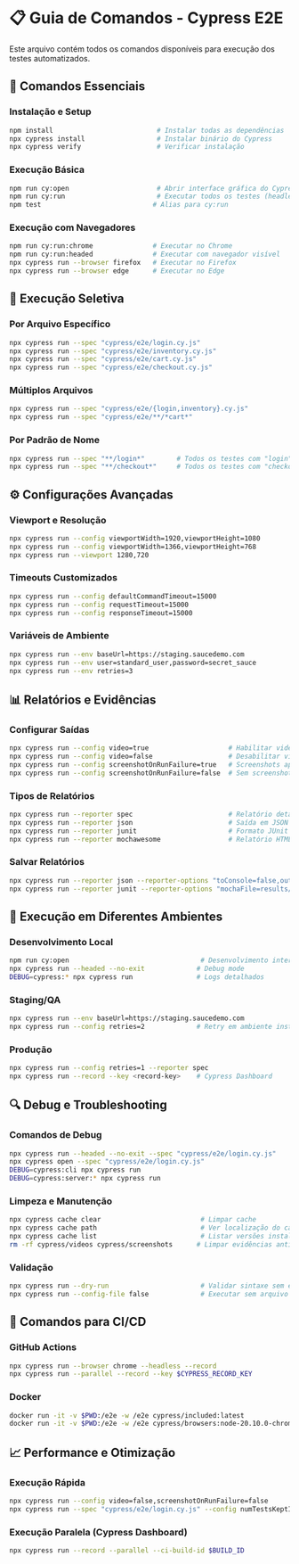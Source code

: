 
# 📋 Guia de Comandos - Cypress E2E

Este arquivo contém todos os comandos disponíveis para execução dos testes automatizados.

## 🎯 Comandos Essenciais

### Instalação e Setup
```bash
npm install                          # Instalar todas as dependências
npx cypress install                  # Instalar binário do Cypress
npx cypress verify                   # Verificar instalação
```

### Execução Básica
```bash
npm run cy:open                      # Abrir interface gráfica do Cypress
npm run cy:run                       # Executar todos os testes (headless)
npm test                            # Alias para cy:run
```

### Execução com Navegadores
```bash
npm run cy:run:chrome               # Executar no Chrome
npm run cy:run:headed               # Executar com navegador visível
npx cypress run --browser firefox   # Executar no Firefox
npx cypress run --browser edge      # Executar no Edge
```

## 🎯 Execução Seletiva

### Por Arquivo Específico
```bash
npx cypress run --spec "cypress/e2e/login.cy.js"
npx cypress run --spec "cypress/e2e/inventory.cy.js"
npx cypress run --spec "cypress/e2e/cart.cy.js"
npx cypress run --spec "cypress/e2e/checkout.cy.js"
```

### Múltiplos Arquivos
```bash
npx cypress run --spec "cypress/e2e/{login,inventory}.cy.js"
npx cypress run --spec "cypress/e2e/**/*cart*"
```

### Por Padrão de Nome
```bash
npx cypress run --spec "**/login*"        # Todos os testes com "login" no nome
npx cypress run --spec "**/checkout*"     # Todos os testes com "checkout" no nome
```

## ⚙️ Configurações Avançadas

### Viewport e Resolução
```bash
npx cypress run --config viewportWidth=1920,viewportHeight=1080
npx cypress run --config viewportWidth=1366,viewportHeight=768
npx cypress run --viewport 1280,720
```

### Timeouts Customizados
```bash
npx cypress run --config defaultCommandTimeout=15000
npx cypress run --config requestTimeout=15000
npx cypress run --config responseTimeout=15000
```

### Variáveis de Ambiente
```bash
npx cypress run --env baseUrl=https://staging.saucedemo.com
npx cypress run --env user=standard_user,password=secret_sauce
npx cypress run --env retries=3
```

## 📊 Relatórios e Evidências

### Configurar Saídas
```bash
npx cypress run --config video=true                    # Habilitar videos
npx cypress run --config video=false                   # Desabilitar videos
npx cypress run --config screenshotOnRunFailure=true   # Screenshots apenas em falhas
npx cypress run --config screenshotOnRunFailure=false  # Sem screenshots
```

### Tipos de Relatórios
```bash
npx cypress run --reporter spec                        # Relatório detalhado no terminal
npx cypress run --reporter json                        # Saída em JSON
npx cypress run --reporter junit                       # Formato JUnit XML
npx cypress run --reporter mochawesome                 # Relatório HTML (requer plugin)
```

### Salvar Relatórios
```bash
npx cypress run --reporter json --reporter-options "toConsole=false,outputFile=results.json"
npx cypress run --reporter junit --reporter-options "mochaFile=results/test-results-[hash].xml"
```

## 🚀 Execução em Diferentes Ambientes

### Desenvolvimento Local
```bash
npm run cy:open                                 # Desenvolvimento interativo
npx cypress run --headed --no-exit             # Debug mode
DEBUG=cypress:* npx cypress run                # Logs detalhados
```

### Staging/QA
```bash
npx cypress run --env baseUrl=https://staging.saucedemo.com
npx cypress run --config retries=2             # Retry em ambiente instável
```

### Produção
```bash
npx cypress run --config retries=1 --reporter spec
npx cypress run --record --key <record-key>    # Cypress Dashboard
```

## 🔍 Debug e Troubleshooting

### Comandos de Debug
```bash
npx cypress run --headed --no-exit --spec "cypress/e2e/login.cy.js"
npx cypress open --spec "cypress/e2e/login.cy.js"
DEBUG=cypress:cli npx cypress run
DEBUG=cypress:server:* npx cypress run
```

### Limpeza e Manutenção
```bash
npx cypress cache clear                         # Limpar cache
npx cypress cache path                          # Ver localização do cache
npx cypress cache list                          # Listar versões instaladas
rm -rf cypress/videos cypress/screenshots      # Limpar evidências antigas
```

### Validação
```bash
npx cypress run --dry-run                       # Validar sintaxe sem executar
npx cypress run --config-file false             # Executar sem arquivo de config
```

## 🎯 Comandos para CI/CD

### GitHub Actions
```bash
npx cypress run --browser chrome --headless --record
npx cypress run --parallel --record --key $CYPRESS_RECORD_KEY
```

### Docker
```bash
docker run -it -v $PWD:/e2e -w /e2e cypress/included:latest
docker run -it -v $PWD:/e2e -w /e2e cypress/browsers:node-20.10.0-chrome-124.0
```

## 📈 Performance e Otimização

### Execução Rápida
```bash
npx cypress run --config video=false,screenshotOnRunFailure=false
npx cypress run --spec "cypress/e2e/login.cy.js" --config numTestsKeptInMemory=1
```

### Execução Paralela (Cypress Dashboard)
```bash
npx cypress run --record --parallel --ci-build-id $BUILD_ID
```